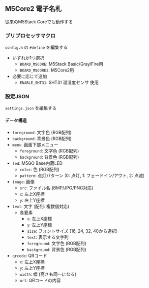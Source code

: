 ## M5Core2 電子名札

従来のM5Stack Coreでも動作する

### プリプロセッサマクロ

`config.h` の `#define` を編集する

- いずれか1つ選択
  - `BOARD_M5CORE`: M5Stack Basic/Gray/Fire用
  - `BOARD_M5CORE2`: M5Core2用
- 必要に応じて追加
  - `ENABLE_SHT31`: SHT31 温湿度センサ 使用

### 設定JSON

`settings.json` を編集する

#### データ構造

- `foreground`: 文字色 (RGB配列)
- `background`: 背景色 (RGB配列)
- `menu`: 画面下部メニュー
  - `foreground`: 文字色 (RGB配列)
  - `background`: 背景色 (RGB配列)
- `led`: M5GO Base内蔵LED
  - `color`: 色 (RGB配列)
  - `pattern`: 点灯パターン (0: 点灯, 1: フェードイン/アウト, 2: 点滅)
- `image`: 画像
  - `src`: ファイル名 (BMP/JPG/PNG対応)
  - `x`: 左上X座標
  - `y`: 左上Y座標
- `text`: 文字 (配列: 複数個対応)
  - 各要素
    - `x`: 左上X座標
    - `y`: 左上Y座標
    - `size`: フォントサイズ (16, 24, 32, 40から選択)
    - `text`: 表示する文字列
    - `foreground`: 文字色 (RGB配列)
    - `background`: 背景色 (RGB配列)
- `qrcode`: QRコード
  - `x`: 左上X座標
  - `y`: 左上Y座標
  - `width`: 幅 (高さも同一になる)
  - `url`: QRコードの内容
